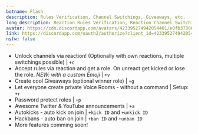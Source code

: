 ```yaml
---
botname: Flash
description: Rules Verification, Channel Switchings, Giveaways, etc.
long_description: Reaction Rules Verification, Reaction Channel Switchings, Giveaways, private Voice Rooms, Password Protection
avatar: https://cdn.discordapp.com/avatars/423395274942054401/e0fb37306cdc7f65f76994edcb8ea044
link: https://discordapp.com/oauth2/authorize?client_id=423395274942054401&permissions=930606167&redirect_uri=http%3A%2F%2Fflashbot.de%2Fdiscord&scope=bot
nsfw: false
---
```

- Unlock channels via reaction! (Optionally with own reactions, multiple switchings possible) | `+c`
- Accept rules via reaction and get a role. On unreact get kicked or lose the role. *NEW: with a custom Emoji* | `+v`
- Create cool Giveaways (optional winner role) | `+g`
- Let everyone create private Voice Rooms - without a command | Setup: `+r`
- Password protect roles | `+p`
- Awesome Twitter & YouTube announcements | `+a`
- Autokicks - auto kick on join | `+kick ID` and `+unkick ID`
- Hackbans - auto ban on join | `+ban ID` and `+unban ID`
- More features comming soon!
